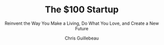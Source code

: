 ---
title: The $100 Startup
subtitle: Reinvent the Way You Make a Living, Do What You Love, and Create a New Future
author: Chris Guillebeau
status: inprogress
progress: 90
book_link: http://100startup.com/
aria_identifier: 100startup
year: 2017
---